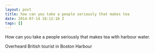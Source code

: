 ```yaml
---
layout: post
title: how can you take a people seriously that makes tea
date: 2014-07-14 18:12:18 Z
tags: []
---
```

How can you take a people seriously that makes tea with harbour water.

Overheard British tourist in Boston Harbour

